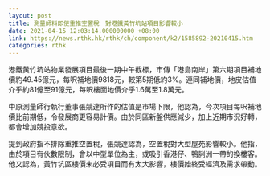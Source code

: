 ```yaml
---
layout: post
title: 測量師料即使重推空置稅　對港鐵黃竹坑站項目影響較小
date: 2021-04-15 12:03:14.000000000 +08:00
link: https://news.rthk.hk/rthk/ch/component/k2/1585892-20210415.htm
categories: rthk
---
```


港鐵黃竹坑站物業發展項目最後一期中午截標，市傳「港島南岸」第六期項目補地價約49.45億元，每呎補地價9818元，較第5期低約3%。連同補地價，地皮估值介乎約81億至91億元，每呎樓面地價介乎1.6萬至1.8萬元。

中原測量師行執行董事張競達所作的估值是市場下限，他認為，今次項目每呎補地價比前期低，令發展商更容易計價。由於同區新盤供應減少，加上近期市況好轉，都會增加競投意欲。

提到政府指不排除重推空置稅，張競達認為，空置稅對大型屋苑影響較小。他指，由於項目有伙數限制，會以中型單位為主，或吸引香港仔、鴨脷洲一帶的換樓客。他又認為，黃竹坑區樓價未必受項目而有太大影響，樓價始終受經濟及需求帶動。
